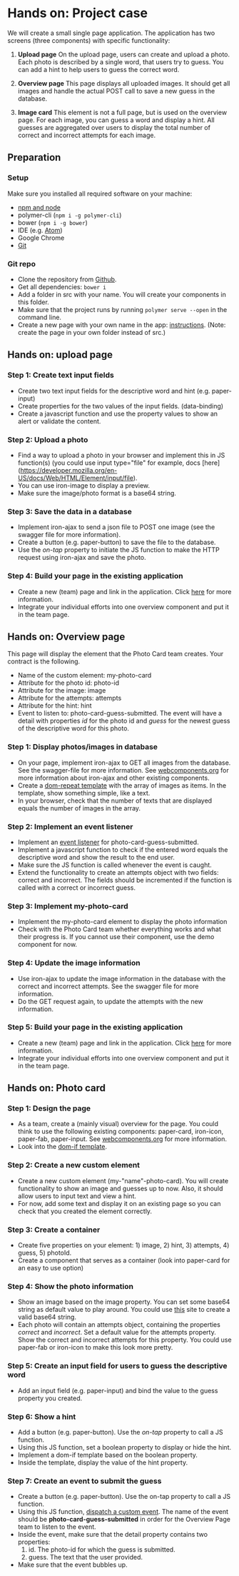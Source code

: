 # Hands on: Project case
We will create a small single page application. The application has two screens (three components) with specific functionality: 
1)	**Upload page**  On the upload page, users can create and upload a photo. Each photo is described by a single word, that users try to guess. You can add a hint to help users to guess the correct word.

2)	**Overview page**  This page displays all uploaded images. It should get all images and handle the actual POST call to save a new guess in the database. 

3) **Image card**  This element is not a full page, but is used on the overview page. For each image, you can guess a word and display a hint. All guesses are aggregated over users to display the total number of correct and incorrect attempts for each image.

## Preparation
### Setup
Make sure you installed all required software on your machine: 

- [npm and node](https://nodejs.org/)
- polymer-cli (`npm i -g polymer-cli`)
- bower (`npm i -g bower`)
- IDE (e.g. [Atom](https://ide.atom.io/))
- Google Chrome
- [Git](https://git-scm.com/book/en/v2/Getting-Started-Installing-Git)

### Git repo
- Clone the repository from [Github](https://github.com/Bookah/photo-freeze).
- Get all dependencies: `bower i`
- Add a folder in src with your name. You will create your components in this folder.
- Make sure that the project runs by running `polymer serve --open` in the command line.
- Create a new page with your own name in the app: [instructions](https://www.polymer-project.org/2.0/start/toolbox/create-a-page). (Note: create the page in your own folder instead of src.)

## Hands on: upload page
### Step 1: Create text input fields
- Create two text input fields for the descriptive word and hint (e.g. paper-input)
- Create properties for the two values of the input fields. (data-binding)
- Create a javascript function and use the property values to show an alert or validate the content.
### Step 2: Upload a photo
- Find a way to upload a photo in your browser and implement this in JS function(s) (you could use input type="file" for example, docs [here] (https://developer.mozilla.org/en-US/docs/Web/HTML/Element/input/file).
- You can use iron-image to display a preview.
- Make sure the image/photo format is a base64 string.
### Step 3: Save the data in a database
- Implement iron-ajax to send a json file to POST one image (see the swagger file for more information).
- Create a button (e.g. paper-button) to save the file to the database.
- Use the *on-tap* property to initiate the JS function to make the HTTP request using iron-ajax and save the photo.
### Step 4: Build your page in the existing application
- Create a new (team) page and link in the application. Click [here](https://www.polymer-project.org/2.0/start/toolbox/create-a-page) for more information.
- Integrate your individual efforts into one overview component and put it in the team page.

## Hands on: Overview page
This page will display the element that the Photo Card team creates. Your contract is the following.
- Name of the custom element: my-photo-card
- Attribute for the photo id: photo-id
- Attribute for the image: image
- Attribute for the attempts: attempts
- Attribute for the hint: hint
- Event to listen to: photo-card-guess-submitted. The event will have a detail with properties *id* for the photo id and *guess* for the newest guess of the descriptive word for this photo. 
### Step 1: Display photos/images in database
- On your page, implement iron-ajax to GET all images from the database. See the swagger-file for more information. See [webcomponents.org](http://www.webcomponents.org) for more information about iron-ajax and other existing components.
- Create a [dom-repeat template](https://www.polymer-project.org/2.0/docs/api/elements/Polymer.DomRepeat) with the array of images as items. In the template, show something simple, like a text.
- In your browser, check that the number of texts that are displayed equals the number of images in the array.
### Step 2: Implement an event listener
- Implement an [event listener](https://www.polymer-project.org/2.0/docs/devguide/events) for photo-card-guess-submitted.
- Implement a javascript function to check if the entered word equals the descriptive word and show the result to the end user.
- Make sure the JS function is called whenever the event is caught.
- Extend the functionality to create an attempts object with two fields: correct and incorrect. The fields should be incremented if the function is called with a correct or incorrect guess.
### Step 3: Implement my-photo-card
- Implement the my-photo-card element to display the photo information
- Check with the Photo Card team whether everything works and what their progress is. If you cannot use their component, use the demo component for now.
### Step 4: Update the image information
- Use iron-ajax to update the image information in the database with the correct and incorrect attempts. See the swagger file for more information.
- Do the GET request again, to update the attempts with the new information.
### Step 5: Build your page in the existing application
- Create a new (team) page and link in the application. Click [here](https://www.polymer-project.org/2.0/start/toolbox/create-a-page) for more information.
- Integrate your individual efforts into one overview component and put it in the team page.

## Hands on: Photo card
### Step 1: Design the page
- As a team, create a (mainly visual) overview for the page. You could think to use the following existing components: paper-card, iron-icon, paper-fab, paper-input. See [webcomponents.org](http://www.webcomponents.org) for more information.
- Look into the [dom-if template](https://www.polymer-project.org/2.0/docs/api/elements/Polymer.DomIf).
### Step 2: Create a new custom element 
- Create a new custom element (my-"name"-photo-card). You will create functionality to show an image and guesses up to now. Also, it should allow users to input text and view a hint.
- For now, add some text and display it on an existing page so you can check that you created the element correctly.
### Step 3: Create a container
- Create five properties on your element: 1) image, 2) hint, 3) attempts, 4) guess, 5) photoId.
- Create a component that serves as a container (look into paper-card for an easy to use option)
### Step 4: Show the photo information
- Show an image based on the image property. You can set some base64 string as default value to play around. You could use [this](https://www.base64-image.de/) site to create a valid base64 string.
- Each photo will contain an attempts object, containing the properties *correct* and *incorrect*. Set a default value for the attempts property. Show the correct and incorrect attempts for this property. You could use paper-fab or iron-icon to make this look more pretty.
### Step 5: Create an input field for users to guess the descriptive word
- Add an input field (e.g. paper-input) and bind the value to the guess property you created.
### Step 6: Show a hint
- Add a button (e.g. paper-button). Use the *on-tap* property to call a JS function.
- Using this JS function, set a boolean property to display or hide the hint.
- Implement a dom-if template based on the boolean property. 
- Inside the template, display the value of the hint property.
### Step 7: Create an event to submit the guess
- Create a button (e.g. paper-button). Use the on-tap property to call a JS function.
- Using this JS function, [dispatch a custom event](https://www.polymer-project.org/2.0/docs/devguide/events). The name of the event should be **photo-card-guess-submitted** in order for the Overview Page team to listen to the event.
- Inside the event, make sure that the detail property contains two properties:
  1) id. The photo-id for which the guess is submitted.
  2) guess. The text that the user provided.
- Make sure that the event bubbles up.